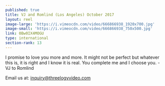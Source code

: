 ```yaml
---
published: true
title: VJ and Romlind (Los Angeles) October 2017
layout: reel
image-large: 'https://i.vimeocdn.com/video/666866938_1920x700.jpg'
image-small: 'https://i.vimeocdn.com/video/666866938_750x500.jpg'
link: 0Bw0IX4MOGU
type: international
section-rank: 13
---
```

I promise to love you more and more. It might not be perfect but whatever this is, it is right and I know it is real. You complete me and I choose you.
-VJ to Romlind

Email us at: inquiry@threelogyvideo.com
